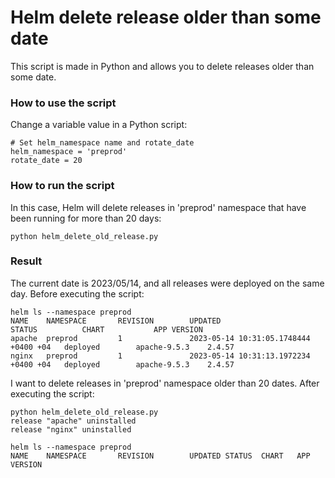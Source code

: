 # Helm delete release older than some date
This script is made in Python and allows you to delete releases older than some date.

### How to use the script
Change a variable value in a Python script:
```
# Set helm_namespace name and rotate_date
helm_namespace = 'preprod'
rotate_date = 20
```
### How to run the script
In this case, Helm will delete releases in 'preprod' namespace that have been running for more than 20 days:
```
python helm_delete_old_release.py
```
### Result
The current date is 2023/05/14, and all releases were deployed on the same day. Before executing the script:
```
helm ls --namespace preprod
NAME    NAMESPACE       REVISION        UPDATED                                 STATUS          CHART           APP VERSION
apache  preprod         1               2023-05-14 10:31:05.1748444 +0400 +04   deployed        apache-9.5.3    2.4.57
nginx   preprod         1               2023-05-14 10:31:13.1972234 +0400 +04   deployed        apache-9.5.3    2.4.57
```
I want to delete releases in 'preprod' namespace older than 20 dates. After executing the script:
```
python helm_delete_old_release.py
release "apache" uninstalled
release "nginx" uninstalled

helm ls --namespace preprod
NAME    NAMESPACE       REVISION        UPDATED STATUS  CHART   APP VERSION
```
